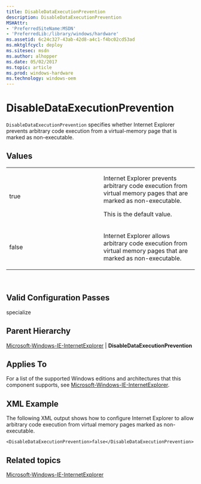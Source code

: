```yaml
---
title: DisableDataExecutionPrevention
description: DisableDataExecutionPrevention
MSHAttr:
- 'PreferredSiteName:MSDN'
- 'PreferredLib:/library/windows/hardware'
ms.assetid: 6c24c327-43ab-42d8-a4c1-f4bc02cd53ad
ms.mktglfcycl: deploy
ms.sitesec: msdn
ms.author: alhopper
ms.date: 05/02/2017
ms.topic: article
ms.prod: windows-hardware
ms.technology: windows-oem
---
```


# DisableDataExecutionPrevention


`DisableDataExecutionPrevention` specifies whether Internet Explorer prevents arbitrary code execution from a virtual-memory page that is marked as non-executable.

## Values


<table>
<colgroup>
<col width="50%" />
<col width="50%" />
</colgroup>
<tbody>
<tr class="odd">
<td><p>true</p></td>
<td><p>Internet Explorer prevents arbitrary code execution from virtual memory pages that are marked as non-executable.</p>
<p>This is the default value.</p></td>
</tr>
<tr class="even">
<td><p>false</p></td>
<td><p>Internet Explorer allows arbitrary code execution from virtual memory pages that are marked as non-executable.</p></td>
</tr>
</tbody>
</table>

 

## Valid Configuration Passes


specialize

## Parent Hierarchy


[Microsoft-Windows-IE-InternetExplorer](microsoft-windows-ie-internetexplorer.md) | **DisableDataExecutionPrevention**

## Applies To


For a list of the supported Windows editions and architectures that this component supports, see [Microsoft-Windows-IE-InternetExplorer](microsoft-windows-ie-internetexplorer.md).

## XML Example


The following XML output shows how to configure Internet Explorer to allow arbitrary code execution from virtual memory pages marked as non-executable.

``` syntax
<DisableDataExecutionPrevention>false</DisableDataExecutionPrevention>
```

## Related topics


[Microsoft-Windows-IE-InternetExplorer](microsoft-windows-ie-internetexplorer.md)

 

 







